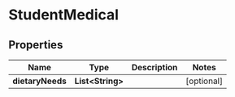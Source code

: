 
# StudentMedical

## Properties
Name | Type | Description | Notes
------------ | ------------- | ------------- | -------------
**dietaryNeeds** | **List&lt;String&gt;** |  |  [optional]



